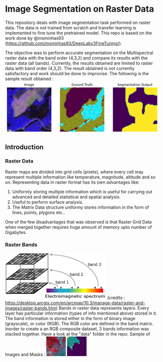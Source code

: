 # Image Segmentation on Raster Data #
This repository deals with image segmentation task performed on raster data. The data is not trained from scratch and transfer learning is implemented to fine tune the pretrained model. This repo is based on the work done by @msminhas93 (https://github.com/msminhas93/DeepLabv3FineTuning/).

The objective was to perform accurate segmentation on the Multispectral raster data with the band order (4,3,2) and compare its results with the raster data (all bands). Currently, the results obtained are limited to raster data with band order (4,3,2). The result obtained is not currently satisfactory and work should be done to improvise.
The following is the sample result obtained : 
![Samples Segmentation output](./experiment/SegmentationOutput_Bands_432.png)

## Introduction ##
### Raster Data ###
Raster maps are divided into grid cells (pixels), where every cell may represent multiple information like temperature, magnitude, altitude and so on. Representing data in raster format has its own advantages like:
1. Uniformly storing multiple information which is useful for carrying out advanced and detailed statistical and spatial analysis.
2. Useful to perform surface analysis.
3. The Matrix Data structure uniformy stores information in the form of lines, points, plygons etc..

One of the few disadvantages that was observed is that Raster Grid Data when merged together requires huge amount of memory upto number of Gigabytes.

### Raster Bands ###
![Sample raster band info](./experiment/raster_band.gif)
(credits : https://desktop.arcgis.com/en/arcmap/10.3/manage-data/raster-and-images/raster-bands.htm)
Bands in raster data represents layers. Every layer has particular information (types of info mentioned above) stored in it. The band information is stored either in the form of binary image (grayscale), or color (RGB). The RGB color are defined in the band matrix.
Inorder to create a an RGB composite dataset, 3 bands information was stacked together. Have a look at the "data" folder in the repo.
Sample of Images and Masks :
![Samples Images](./data/Images/img_1.jpg)
![Samples Masks](./data/Masks/img_1.jpg)